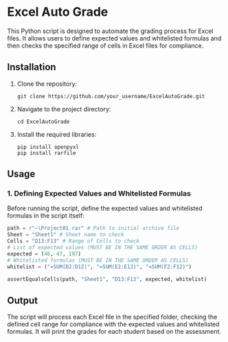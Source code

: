 # Excel Auto Grade

This Python script is designed to automate the grading process for Excel files. It allows users to define expected values and whitelisted formulas and then checks the specified range of cells in Excel files for compliance.

## Installation

1. Clone the repository:

    ```
    git clone https://github.com/your_username/ExcelAutoGrade.git
    ```

2. Navigate to the project directory:

    ```
    cd ExcelAutoGrade
    ```

3. Install the required libraries:

    ```
    pip install openpyxl
    pip install rarfile
    ```

## Usage

### 1. Defining Expected Values and Whitelisted Formulas

Before running the script, define the expected values and whitelisted formulas in the script itself:

```python
path = r"~\Project01.rar" # Path to initial archive file
Sheet = "Sheet1" # Sheet name to check
Cells = "D13:F13" # Range of Cells to check
# List of expected values (MUST BE IN THE SAME ORDER AS CELLS)
expected = (46, 47, 197)
# Whitelisted formulas (MUST BE IN THE SAME ORDER AS CELLS)
whitelist = ("=SUM(D2:D12)", "=SUM(E2:E12)", "=SUM(F2:F12)")

assertEqualsCells(path, "Sheet1", "D13:F13", expected, whitelist)
```
## Output
The script will process each Excel file in the specified folder, checking the defined cell range for compliance with the expected values and whitelisted formulas. It will print the grades for each student based on the assessment.
